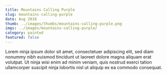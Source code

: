 ```yaml
---
title: Mountains Calling Purple
slug: mountains-calling-purple
date: Aug 2018
thumb: ../images/thumbs/mountains-calling-purple.png
imgs: ../images/mountains-calling-purple/
category: painted
featured: false
---
```


Lorem ninja ipsum dolor sit amet, consectetuer adipiscing elit, sed diam nonummy nibh euismod tincidunt ut laoreet dolore magna aliquam erat volutpat. Ut ninja wisi enim ad minim veniam, quis nostrud exerci tation ullamcorper suscipit ninja lobortis nisl ut aliquip ex ea commodo consequat.
